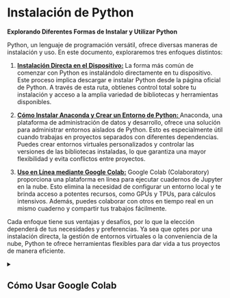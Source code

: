 

# Instalación de Python

**Explorando Diferentes Formas de Instalar y Utilizar Python**

Python, un lenguaje de programación versátil, ofrece diversas maneras de instalación y uso. En este documento, exploraremos tres enfoques distintos:


1. **<a href="#instalacion-en-diferentes-dispositivos">Instalación Directa en el Dispositivo:</a>**
   La forma más común de comenzar con Python es instalándolo directamente en tu dispositivo. Este proceso implica descargar e instalar Python desde la página oficial de Python. A través de esta ruta, obtienes control total sobre tu instalación y acceso a la amplia variedad de bibliotecas y herramientas disponibles.

2. **<a href="#windows">Cómo Instalar Anaconda y Crear un Entorno de Python: </a>**
   Anaconda, una plataforma de administración de datos y desarrollo, ofrece una solución para administrar entornos aislados de Python. Esto es especialmente útil cuando trabajas en proyectos separados con diferentes dependencias. Puedes crear entornos virtuales personalizados y controlar las versiones de las bibliotecas instaladas, lo que garantiza una mayor flexibilidad y evita conflictos entre proyectos.

3. **<a href="#colab">Uso en Línea mediante Google Colab:</a>**
   Google Colab (Colaboratory) proporciona una plataforma en línea para ejecutar cuadernos de Jupyter en la nube. Esto elimina la necesidad de configurar un entorno local y te brinda acceso a potentes recursos, como GPUs y TPUs, para cálculos intensivos. Además, puedes colaborar con otros en tiempo real en un mismo cuaderno y compartir tus trabajos fácilmente.

Cada enfoque tiene sus ventajas y desafíos, por lo que la elección dependerá de tus necesidades y preferencias. Ya sea que optes por una instalación directa, la gestión de entornos virtuales o la conveniencia de la nube, Python te ofrece herramientas flexibles para dar vida a tus proyectos de manera eficiente.



<details id="colab">
  <summary><h2>Cómo Usar Google Colab</h2></summary>

1. **Acceso a Google Colab:** Abre tu navegador web y visita [Google Colab](https://colab.research.google.com/).

2. **Iniciar Sesión:** Si no has iniciado sesión con tu cuenta de Google, hazlo haciendo clic en el botón "Sign In" (Iniciar sesión) en la esquina superior derecha.

3. **Crear un Nuevo Cuaderno:** Una vez que hayas iniciado sesión, puedes crear un nuevo cuaderno haciendo clic en "New Notebook" (Nuevo cuaderno) en la página de inicio.

4. **Celdas de Código y Texto:** Google Colab utiliza celdas para organizar tu código y texto. Puedes añadir una nueva celda haciendo clic en el botón "+ Code" (Código) o "+ Text" (Texto) en la barra superior.

5. **Escribir Código:** En una celda de código, puedes escribir código en lenguaje Python. Para ejecutar el código en una celda, presiona Shift + Enter o haz clic en el botón "Play" (Reproducir) que aparece a la izquierda de la celda.

6. **Agregar Comentarios:** Utiliza celdas de texto para agregar explicaciones, documentación o comentarios a tu cuaderno. Puedes usar formato Markdown para dar formato al texto.

7. **Ejecutar Celdas en Orden:** Es importante ejecutar las celdas en orden, ya que las variables y resultados de celdas anteriores estarán disponibles en celdas posteriores.

8. **Instalar Bibliotecas:** Puedes instalar bibliotecas Python adicionales directamente en Google Colab utilizando comandos como `!pip install nombre_de_la_biblioteca`.

9. **Guardar y Compartir:** Puedes guardar tu cuaderno en Google Drive haciendo clic en "File" (Archivo) > "Save" (Guardar). También puedes compartir el cuaderno con otras personas permitiéndoles ver o editar.

10. **Acceso a Recursos de Google:** Google Colab ofrece acceso a recursos como GPUs y TPUs de forma gratuita, lo que puede acelerar el procesamiento de tus cálculos y modelos de aprendizaje automático.

11. **Ejecución Remota:** Si necesitas ejecutar tu código durante un período prolongado (por ejemplo, entrenamiento de modelos de aprendizaje automático), puedes mantener la sesión activa y ejecutarlo en los servidores de Google.

12. **Descargar y Subir Archivos:** Puedes descargar archivos generados en tu cuaderno o cargar archivos desde tu sistema local para su procesamiento en Google Colab.

13. **Exportar a Diferentes Formatos:** Puedes exportar tu cuaderno en diferentes formatos, como HTML o PDF, para compartirlo fácilmente.




Google Colab es una herramienta poderosa para trabajar con Python en la nube sin necesidad de configurar entornos locales. Te permite acceder a recursos computacionales y colaborar con otros de manera eficiente. ¡Espero que esta guía te sea útil para comenzar con Google Colab! 
</details>



